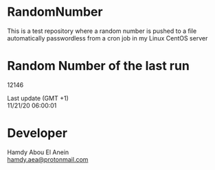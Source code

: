# RandomNumber    
This is a test repository where a random number is pushed to a file automatically passwordless from a cron job in my Linux CentOS server    
# Random Number of the last run   
12146
      
Last update (GMT +1)    
11/21/20 06:00:01
# Developer    
Hamdy Abou El Anein   
hamdy.aea@protonmail.com
